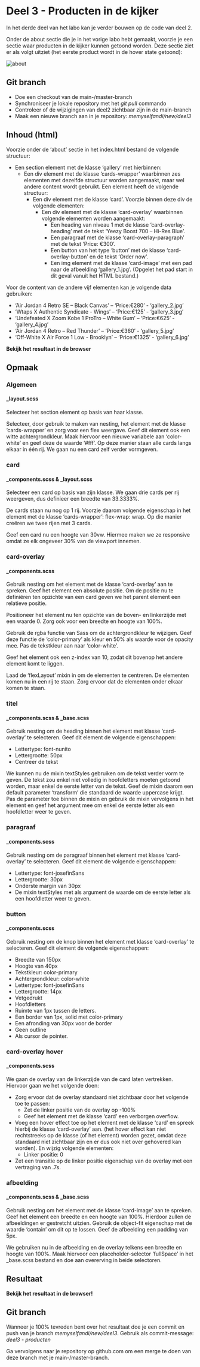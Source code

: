 # Deel 3 - Producten in de kijker
In het derde deel van het labo kan je verder bouwen op de code van deel 2.

Onder de about sectie die je in het vorige labo hebt gemaakt, voorzie je een sectie waar producten in de kijker kunnen getoond worden. Deze sectie ziet er als volgt uitziet (het eerste product wordt in de hover state getoond):

![about](/assets/opgave/producten.png)

## Git branch
- Doe een checkout van de main-/master-branch
- Synchroniseer je lokale repository met het *git pull* commando
- Controleer of de wijzigingen van deel2 zichtbaar zijn in de main-branch
- Maak een nieuwe branch aan in je repository: *memyselfandi/new/deel3*

## Inhoud (html)
Voorzie onder de ‘about’ sectie in het index.html bestand de volgende structuur:
- Een section element met de klasse ‘gallery‘ met hierbinnen:
  - Een div element met de klasse ‘cards-wrapper’ waarbinnen zes elementen met dezelfde structuur worden aangemaakt, maar wel andere content wordt gebruikt. Een element heeft de volgende structuur:
    - Een div element met de klasse ‘card’. Voorzie binnen deze div de volgende elementen:
      - Een div element met de klasse ‘card-overlay’ waarbinnen volgende elementen worden aangemaakt:
        - Een heading van niveau 1 met de klasse ‘card-overlay-heading’ met de tekst ‘Yeezy Boost 700 – Hi-Res Blue’.
        - Een paragraaf met de klasse ‘card-overlay-paragraph’ met de tekst ‘Price: €300’.
        - Een button van het type ‘button’ met de klasse ‘card-overlay-button’ en de tekst ‘Order now’.
        - Een img element met de klasse ‘card-image’ met een pad naar de afbeelding ‘gallery_1.jpg’. (Opgelet het pad start in dit geval vanuit het HTML bestand.)

Voor de content van de andere vijf elementen kan je volgende data gebruiken:
-	‘Air Jordan 4 Retro SE – Black Canvas’ – ‘Price:€280’ - ‘gallery_2.jpg’
-	‘Wtaps X Authentic Syndicate - Wings’ – ‘Price:€125’ - ‘gallery_3.jpg’
-	‘Undefeated X Zoom Kobe 1 ProTro – White Gum’ – ‘Price:€625’ - ‘gallery_4.jpg’
-	‘Air Jordan 4 Retro – Red Thunder’ – ‘Price:€360’ - ‘gallery_5.jpg’
-	‘Off-White X Air Force 1 Low - Brooklyn’ – ‘Price:€1325’ - ‘gallery_6.jpg’


**Bekijk het resultaat in de browser**

## Opmaak
### Algemeen
#### _layout.scss
Selecteer het section element op basis van haar klasse.

Selecteer, door gebruik te maken van nesting, het element met de klasse ‘cards-wrapper’ en zorg voor een flex weergave.
Geef dit element ook een witte achtergrondkleur. Maak hiervoor een nieuwe variabele aan ‘color-white’ en geef deze de waarde ‘#fff’.
Op deze manier staan alle cards langs elkaar in één rij. We gaan nu een card zelf verder vormgeven.

### card
#### _components.scss & _layout.scss
Selecteer een card op basis van zijn klasse. We gaan drie cards per rij weergeven, dus definieer een breedte van 33.3333%.

De cards staan nu nog op 1 rij. Voorzie daarom volgende eigenschap in het element met de klasse ‘cards-wrapper’: flex-wrap: wrap. Op die manier creëren we twee rijen met 3 cards.

Geef een card nu een hoogte van 30vw. Hiermee maken we ze responsive omdat ze elk ongeveer 30% van de viewport innemen.

### card-overlay
#### _components.scss
Gebruik nesting om het element met de klasse ‘card-overlay’ aan te spreken.
Geef het element een absolute positie. Om de positie nu te definiëren ten opzichte van een card geven we het parent element een relatieve positie.

Positioneer het element nu ten opzichte van de boven- en linkerzijde met een waarde 0. Zorg ook voor een breedte en hoogte van 100%.

Gebruik de rgba functie van Sass om de achtergrondkleur te wijzigen. Geef deze functie de ‘color-primary’ als kleur en 50% als waarde voor de opacity mee.
Pas de tekstkleur aan naar ‘color-white’.

Geef het element ook een z-index van 10, zodat dit bovenop het andere element komt te liggen.

Laad de ‘flexLayout’ mixin in om de elementen te centreren. De elementen komen nu in een rij te staan. Zorg ervoor dat de elementen onder elkaar komen te staan.

### titel
#### _components.scss & _base.scss
Gebruik nesting om de heading binnen het element met klasse ‘card-overlay’ te selecteren. Geef dit element de volgende eigenschappen:
-	Lettertype: font-nunito
-	Lettergrootte: 50px
-	Centreer de tekst

We kunnen nu de mixin textStyles gebruiken om de tekst verder vorm te geven. 
De tekst zou enkel niet volledig in hoofdletters moeten getoond worden, maar enkel de eerste letter van de tekst. 
Geef de mixin daarom een default parameter ‘transform’ die standaard de waarde uppercase krijgt. 
Pas de parameter toe binnen de mixin en gebruik de mixin vervolgens in het element en geef het argument mee om enkel de eerste letter als een hoofdletter weer te geven.

### paragraaf
#### _components.scss
Gebruik nesting om de paragraaf binnen het element met klasse ‘card-overlay’ te selecteren.
Geef dit element de volgende eigenschappen:
-	Lettertype: font-josefinSans
-	Lettergrootte: 30px
-	Onderste margin van 30px
-	De mixin textStyles met als argument de waarde om de eerste letter als een hoofdletter weer te geven.

### button
#### _components.scss
Gebruik nesting om de knop binnen het element met klasse ‘card-overlay’ te selecteren.
Geef dit element de volgende eigenschappen:
-	Breedte van 150px
-	Hoogte van 40px
-	Tekstkleur: color-primary
-	Achtergrondkleur: color-white
-	Lettertype: font-josefinSans
-	Lettergrootte: 14px
-	Vetgedrukt
-	Hoofdletters
-	Ruimte van 1px tussen de letters.
-	Een border van 1px, solid met color-primary
-	Een afronding van 30px voor de border
-	Geen outline
-	Als cursor de pointer.

### card-overlay hover
#### _components.scss
We gaan de overlay van de linkerzijde van de card laten vertrekken. Hiervoor gaan we het volgende doen:
- Zorg ervoor dat de overlay standaard niet zichtbaar door het volgende toe te passen:
  - Zet de linker positie van de overlay op -100%
  - Geef het element met de klasse ‘card’ een verborgen overflow.
- Voeg een hover effect toe op het element met de klasse ‘card’ en spreek hierbij de klasse ‘card-overlay’ aan. (het hover effect kan niet rechtstreeks op de klasse (of het element) worden gezet, omdat deze standaard niet zichtbaar zijn en er dus ook niet over gehovered kan worden). En wijzig volgende elementen:
  - Linker positie: 0
- Zet een transitie op de linker positie eigenschap van de overlay met een vertraging van .7s.

### afbeelding
#### _components.scss & _base.scss
Gebruik nesting om het element met de klasse ‘card-image’ aan te spreken.
Geef het element een breedte en een hoogte van 100%. Hierdoor zullen de afbeeldingen er gestretcht uitzien. Gebruik de object-fit eigenschap met de waarde ‘contain’ om dit op te lossen. Geef de afbeelding een padding van 5px.

We gebruiken nu in de afbeelding en de overlay telkens een breedte en hoogte van 100%. Maak hiervoor een placeholder-selector ‘fullSpace’ in het _base.scss bestand en doe aan overerving in beide selectoren.

## Resultaat
**Bekijk het resultaat in de browser!**

## Git branch
Wanneer je 100% tevreden bent over het resultaat doe je een commit en push van je branch *memyselfandi/new/deel3*. Gebruik als commit-message: *deel3 - producten*

Ga vervolgens naar je repository op github.com om een merge te doen van deze branch met je main-/master-branch.
